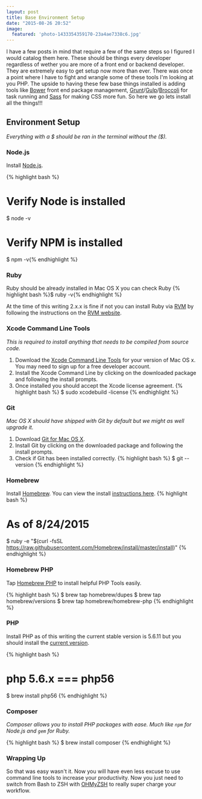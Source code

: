 ```yaml
---
layout: post
title: Base Environment Setup
date: "2015-08-26 20:52"
image:
  featured: 'photo-1433354359170-23a4ae7338c6.jpg'
---
```


I have a few posts in mind that require a few of the same steps so I figured I would catalog them here. These should be things every developer regardless of wether you are more of a front end or backend developer. They are extremely easy to get setup now more than ever. There was once a point where I have to fight and wrangle some of these tools I'm looking at you PHP. The upside to having these few base things installed is adding tools like [Bower](http://bower.io/) front end package management, [Grunt](http://gruntjs.com/)/[Gulp](http://gulpjs.com/)/[Broccoli](http://broccolijs.com/) for task running and [Sass](http://sass-lang.com/) for making CSS more fun. So here we go lets install all the things!!!

## Environment Setup
*Everything with a $ should be ran in the terminal without the ($).*

### Node.js

Install [Node.js](https://nodejs.org/).

{% highlight bash %}
# Verify Node is installed
$ node -v

# Verify NPM is installed
$ npm -v{% endhighlight %}

### Ruby

Ruby should be already installed in Mac OS X you can check Ruby
{% highlight bash %}$ ruby -v{% endhighlight %}

At the time of this writing 2.x.x is fine if not you can install Ruby via [RVM](https://rvm.io/) by following the instructions on the [RVM website](https://rvm.io/).

### Xcode Command Line Tools

*This is required to install anything that needs to be compiled from source code.*

1. Download the [Xcode Command Line Tools](https://developer.apple.com/downloads/) for your version of Mac OS x. You may need to sign up for a free developer account.
2. Install the Xcode Command Line by clicking on the downloaded package and following the install prompts.
3. Once installed you should accept the Xcode license agreement.
{% highlight bash %}
$ sudo xcodebuild -license
{% endhighlight %}

### Git

*Mac OS X should have shipped with Git by default but we might as well upgrade it.*

1. Download [Git for Mac OS X](https://git-scm.com/download/mac).
2. Install Git by clicking on the downloaded package and following the install prompts.
3. Check if Git has been installed correctly.
{% highlight bash %}
$ git --version
{% endhighlight %}

### Homebrew

Install [Homebrew](http://brew.sh/).
You can view the install [instructions here](http://brew.sh/#install).
{% highlight bash %}
# As of 8/24/2015
$ ruby -e "$(curl -fsSL https://raw.githubusercontent.com/Homebrew/install/master/install)"
{% endhighlight %}

### Homebrew PHP

Tap [Homebrew PHP](https://github.com/Homebrew/homebrew-php) to install helpful PHP Tools easily.

{% highlight bash %}
$ brew tap homebrew/dupes
$ brew tap homebrew/versions
$ brew tap homebrew/homebrew-php
{% endhighlight %}

### PHP
Install PHP as of this writing the current stable version is 5.6.11 but you should install the [current version](http://php.net/releases/).

{% highlight bash %}
# php 5.6.x === php56
$ brew install php56
{% endhighlight %}

### Composer

*Composer allows you to install PHP packages with ease. Much like `npm` for Node.js and `gem` for Ruby.*

{% highlight bash %}
$ brew install composer
{% endhighlight %}


### Wrapping Up

So that was easy wasn't it. Now you will have even less excuse to use command line tools to increase your productivity. Now you just need to switch from Bash to ZSH with [OHMyZSH](http://ohmyz.sh/) to really super charge your workflow.